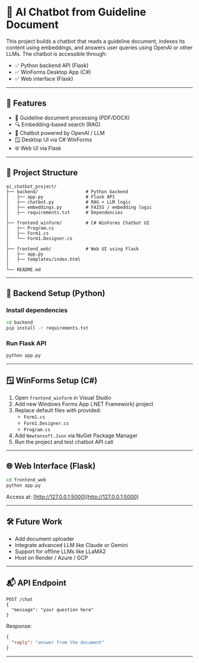 # 🧠 AI Chatbot from Guideline Document

This project builds a chatbot that reads a guideline document, indexes its content using embeddings, and answers user queries using OpenAI or other LLMs. The chatbot is accessible through:

- ✅ Python backend API (Flask)
- ✅ WinForms Desktop App (C#)
- ✅ Web interface (Flask)

---

## 🚀 Features

- 📄 Guideline document processing (PDF/DOCX)
- 🔍 Embedding-based search (RAG)
- 🤖 Chatbot powered by OpenAI / LLM
- 🪟 Desktop UI via C# WinForms
- 🌐 Web UI via Flask

---

## 📁 Project Structure

```
ai_chatbot_project/
├── backend/                  # Python backend
│   ├── app.py                # Flask API
│   ├── chatbot.py            # RAG + LLM logic
│   ├── embeddings.py         # FAISS / embedding logic
│   ├── requirements.txt      # Dependencies
│
├── frontend_winform/         # C# WinForms Chatbot UI
│   ├── Program.cs
│   ├── Form1.cs
│   └── Form1.Designer.cs
│
├── frontend_web/             # Web UI using Flask
│   ├── app.py
│   ├── templates/index.html
│
└── README.md
```

---

## 🧠 Backend Setup (Python)

### Install dependencies
```bash
cd backend
pip install -r requirements.txt
```

### Run Flask API
```bash
python app.py
```

---

## 🪟 WinForms Setup (C#)

1. Open `frontend_winform` in Visual Studio
2. Add new Windows Forms App (.NET Framework) project
3. Replace default files with provided:
   - `Form1.cs`
   - `Form1.Designer.cs`
   - `Program.cs`
4. Add `Newtonsoft.Json` via NuGet Package Manager
5. Run the project and test chatbot API call

---

## 🌐 Web Interface (Flask)

```bash
cd frontend_web
python app.py
```

Access at: [http://127.0.0.1:5000](http://127.0.0.1:5000)

---

## 🛠 Future Work

- Add document uploader
- Integrate advanced LLM like Claude or Gemini
- Support for offline LLMs like LLaMA2
- Host on Render / Azure / GCP

---

## 📬 API Endpoint

```
POST /chat
{
  "message": "your question here"
}
```

Response:
```json
{
  "reply": "answer from the document"
}
```

---

